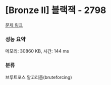 # [Bronze II] 블랙잭 - 2798 

[문제 링크](https://www.acmicpc.net/problem/2798) 

### 성능 요약

메모리: 30860 KB, 시간: 144 ms

### 분류

브루트포스 알고리즘(bruteforcing)

